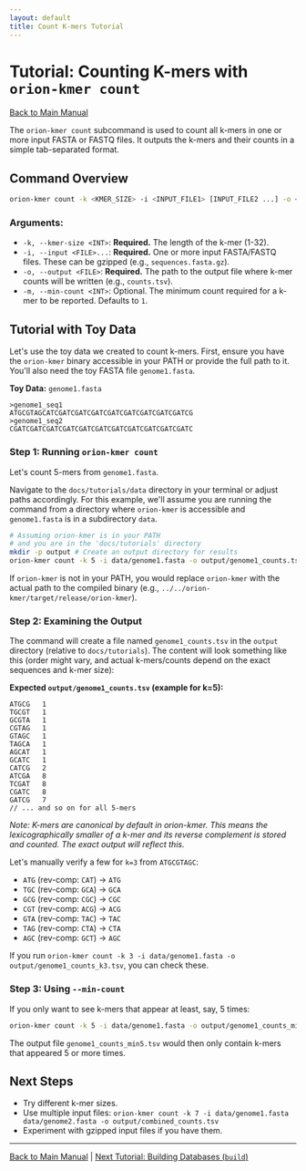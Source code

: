 ```yaml
---
layout: default
title: Count K-mers Tutorial
---
```


# Tutorial: Counting K-mers with `orion-kmer count`

[Back to Main Manual](../index.md)

The `orion-kmer count` subcommand is used to count all k-mers in one or more input FASTA or FASTQ files. It outputs the k-mers and their counts in a simple tab-separated format.

## Command Overview

```bash
orion-kmer count -k <KMER_SIZE> -i <INPUT_FILE1> [INPUT_FILE2 ...] -o <OUTPUT_TSV> [-m <MIN_COUNT>]
```

### Arguments:

*   `-k, --kmer-size <INT>`: **Required.** The length of the k-mer (1-32).
*   `-i, --input <FILE>...`: **Required.** One or more input FASTA/FASTQ files. These can be gzipped (e.g., `sequences.fasta.gz`).
*   `-o, --output <FILE>`: **Required.** The path to the output file where k-mer counts will be written (e.g., `counts.tsv`).
*   `-m, --min-count <INT>`: Optional. The minimum count required for a k-mer to be reported. Defaults to `1`.

## Tutorial with Toy Data

Let's use the toy data we created to count k-mers. First, ensure you have the `orion-kmer` binary accessible in your PATH or provide the full path to it. You'll also need the toy FASTA file `genome1.fasta`.

**Toy Data:** `genome1.fasta`
```fasta
>genome1_seq1
ATGCGTAGCATCGATCGATCGATCGATCGATCGATCGATCGATCG
>genome1_seq2
CGATCGATCGATCGATCGATCGATCGATCGATCGATCGATCGATC
```

### Step 1: Running `orion-kmer count`

Let's count 5-mers from `genome1.fasta`.

Navigate to the `docs/tutorials/data` directory in your terminal or adjust paths accordingly. For this example, we'll assume you are running the command from a directory where `orion-kmer` is accessible and `genome1.fasta` is in a subdirectory `data`.

```bash
# Assuming orion-kmer is in your PATH
# and you are in the 'docs/tutorials' directory
mkdir -p output # Create an output directory for results
orion-kmer count -k 5 -i data/genome1.fasta -o output/genome1_counts.tsv
```

If `orion-kmer` is not in your PATH, you would replace `orion-kmer` with the actual path to the compiled binary (e.g., `../../orion-kmer/target/release/orion-kmer`).

### Step 2: Examining the Output

The command will create a file named `genome1_counts.tsv` in the `output` directory (relative to `docs/tutorials`). The content will look something like this (order might vary, and actual k-mers/counts depend on the exact sequences and k-mer size):

**Expected `output/genome1_counts.tsv` (example for k=5):**
```tsv
ATGCG	1
TGCGT	1
GCGTA	1
CGTAG	1
GTAGC	1
TAGCA	1
AGCAT	1
GCATC	1
CATCG	2
ATCGA	8
TCGAT	8
CGATC	8
GATCG	7
// ... and so on for all 5-mers
```
*Note: K-mers are canonical by default in orion-kmer. This means the lexicographically smaller of a k-mer and its reverse complement is stored and counted. The exact output will reflect this.*

Let's manually verify a few for `k=3` from `ATGCGTAGC`:
- `ATG` (rev-comp: `CAT`) -> `ATG`
- `TGC` (rev-comp: `GCA`) -> `GCA`
- `GCG` (rev-comp: `CGC`) -> `CGC`
- `CGT` (rev-comp: `ACG`) -> `ACG`
- `GTA` (rev-comp: `TAC`) -> `TAC`
- `TAG` (rev-comp: `CTA`) -> `CTA`
- `AGC` (rev-comp: `GCT`) -> `AGC`

If you run `orion-kmer count -k 3 -i data/genome1.fasta -o output/genome1_counts_k3.tsv`, you can check these.

### Step 3: Using `--min-count`

If you only want to see k-mers that appear at least, say, 5 times:
```bash
orion-kmer count -k 5 -i data/genome1.fasta -o output/genome1_counts_min5.tsv -m 5
```
The output file `genome1_counts_min5.tsv` would then only contain k-mers that appeared 5 or more times.

## Next Steps

*   Try different k-mer sizes.
*   Use multiple input files: `orion-kmer count -k 7 -i data/genome1.fasta data/genome2.fasta -o output/combined_counts.tsv`
*   Experiment with gzipped input files if you have them.

---
[Back to Main Manual](../index.md) | [Next Tutorial: Building Databases (`build`)](./build_tutorial.md)
